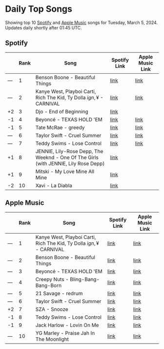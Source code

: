 # Daily Top Songs

Showing top 10 [Spotify](#spotify) and [Apple Music](#apple-music) songs for Tuesday, March 5, 2024. Updates daily shortly after 01:45 UTC.

## Spotify

|             | Rank            | Song            | Spotify Link                    | Apple Music Link                                                                             |
| ----------- | --------------- | --------------- | ------------------------------- | -------------------------------------------------------------------------------------------- |
| — | 1 | Benson Boone - Beautiful Things | [link](https://open.spotify.com/track/6tNQ70jh4OwmPGpYy6R2o9) | [link](https://music.apple.com/us/song/beautiful-things/1724488124) |
| — | 2 | Kanye West, Playboi Carti, Rich The Kid, Ty Dolla $ign, ¥$ - CARNIVAL | [link](https://open.spotify.com/track/4m4BHvDfzIgj5LbQLuFiIp) | [link](https://music.apple.com/us/song/carnival/1730241073) |
| +2 | 3 | Djo - End of Beginning | [link](https://open.spotify.com/track/3qhlB30KknSejmIvZZLjOD) |  |
| -1 | 4 | Beyoncé - TEXAS HOLD 'EM | [link](https://open.spotify.com/track/0Z7nGFVCLfixWctgePsRk9) | [link](https://music.apple.com/us/song/texas-hold-em/1730408498) |
| -1 | 5 | Tate McRae - greedy | [link](https://open.spotify.com/track/3rUGC1vUpkDG9CZFHMur1t) | [link](https://music.apple.com/us/song/greedy/1706381103) |
| — | 6 | Taylor Swift - Cruel Summer | [link](https://open.spotify.com/track/1BxfuPKGuaTgP7aM0Bbdwr) | [link](https://music.apple.com/us/song/cruel-summer/1468058171) |
| — | 7 | Teddy Swims - Lose Control | [link](https://open.spotify.com/track/17phhZDn6oGtzMe56NuWvj) | [link](https://music.apple.com/us/song/lose-control/1691699836) |
| +1 | 8 | JENNIE, Lily-Rose Depp, The Weeknd - One Of The Girls (with JENNIE, Lily Rose Depp) | [link](https://open.spotify.com/track/7CyPwkp0oE8Ro9Dd5CUDjW) |  |
| +1 | 9 | Mitski - My Love Mine All Mine | [link](https://open.spotify.com/track/3vkCueOmm7xQDoJ17W1Pm3) |  |
| -2 | 10 | Xavi - La Diabla | [link](https://open.spotify.com/track/0R6NfOiLzLj4O5VbYSJAjf) |  |

## Apple Music

|             | Rank            | Song            | Spotify Link                    | Apple Music Link                   |
| ----------- | --------------- | --------------- | ------------------------------- | ---------------------------------- |
| — | 1 | Kanye West, Playboi Carti, Rich The Kid, Ty Dolla $ign, ¥$ - CARNIVAL | [link](https://open.spotify.com/track/4m4BHvDfzIgj5LbQLuFiIp) | [link](https://music.apple.com/us/song/carnival/1730241073) |
| — | 2 | Benson Boone - Beautiful Things | [link](https://open.spotify.com/track/6tNQ70jh4OwmPGpYy6R2o9) | [link](https://music.apple.com/us/song/beautiful-things/1724488124) |
| — | 3 | Beyoncé - TEXAS HOLD 'EM | [link](https://open.spotify.com/track/0Z7nGFVCLfixWctgePsRk9) | [link](https://music.apple.com/us/song/texas-hold-em/1730408498) |
| — | 4 | Creepy Nuts - Bling-Bang-Bang-Born | [link](https://open.spotify.com/track/0kdqcbwei4MDWFEX5f33yG) | [link](https://music.apple.com/us/song/bling-bang-bang-born/1720332181) |
| — | 5 | 21 Savage - redrum | [link](https://open.spotify.com/track/52eIcoLUM25zbQupAZYoFh) | [link](https://music.apple.com/us/song/redrum/1724494724) |
| — | 6 | Taylor Swift - Cruel Summer | [link](https://open.spotify.com/track/1BxfuPKGuaTgP7aM0Bbdwr) | [link](https://music.apple.com/us/song/cruel-summer/1468058171) |
| +2 | 7 | SZA - Snooze | [link](https://open.spotify.com/track/24yrJJkmVUMkJHvCaR85BN) | [link](https://music.apple.com/us/song/snooze/1657869492) |
| -1 | 8 | Teddy Swims - Lose Control | [link](https://open.spotify.com/track/17phhZDn6oGtzMe56NuWvj) | [link](https://music.apple.com/us/song/lose-control/1691699836) |
| -1 | 9 | Jack Harlow - Lovin On Me | [link](https://open.spotify.com/track/4xhsWYTOGcal8zt0J161CU) | [link](https://music.apple.com/us/song/lovin-on-me/1715277428) |
| — | 10 | YG Marley - Praise Jah In The Moonlight | [link](https://open.spotify.com/track/3h5TiWTqGxjSjFrbruPFH9) | [link](https://music.apple.com/us/song/praise-jah-in-the-moonlight/1723309988) |

